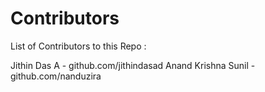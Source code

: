# Contributors

List of Contributors to this Repo :

Jithin Das A  - github.com/jithindasad
Anand Krishna Sunil - github.com/nanduzira
